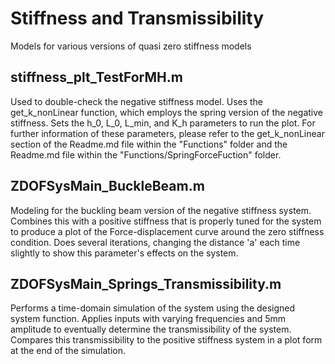 # Stiffness and Transmissibility

Models for various versions of quasi zero stiffness models

## stiffness_plt_TestForMH.m
Used to double-check the negative stiffness model. Uses the get_k_nonLinear function, which employs the spring version of the negative stiffness. Sets the h_0, L_0, L_min, and K_h parameters to run the plot. For further information of these parameters, please refer to the get_k_nonLinear section of the Readme.md file within the "Functions" folder and the Readme.md file within the "Functions/SpringForceFuction" folder. 

## ZDOFSysMain_BuckleBeam.m

Modeling for the buckling beam version of the negative stiffness system. Combines this with a positive stiffness that is properly tuned for the system to produce a plot of the Force-displacement curve around the zero stiffness condition. Does several iterations, changing the distance 'a' each time slightly to show this parameter's effects on the system. 

## ZDOFSysMain_Springs_Transmissibility.m 
Performs a time-domain simulation of the system using the designed system function. Applies inputs with varying frequencies and 5mm amplitude to eventually determine the transmissibility of the system. Compares this transmissibility to the positive stiffness system in a plot form at the end of the simulation. 